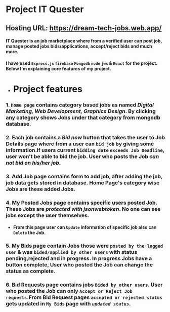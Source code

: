# Project IT Quester

## Hosting URL: <https://dream-tech-jobs.web.app/>

#### IT Quester is an job marketplace where from a verified user can post job, manage posted jobs bids/applications, accept/reject bids and much more.

#### I have used `Express.js` `firebase` `Mongodb` `node` `jws` & `React` for the project. Below I'm explaining core features of my project.

- # Project features

### 1. `Home page` contains category based jobs as named _Digital Marketing, Web Development, Graphics Design_. By clicking any category shows Jobs under that category from mongodb database.

### 2. Each job contains a _Bid now_ button that takes the user to Job Details page where from a user can `bid job` by giving some information.If users current `bidding date` `exceeds Job Deadline`, user won't be able to bid the job. User who posts the Job _can not bid on his/her job_.

### 3. Add Job page contains form to add job, after adding the job, job data gets stored in database. Home Page's category wise Jobs are these added Jobs.

### 4. My Posted Jobs page contains specific users posted Job. These Jobs are _protected with jsonwebtoken_. No one can see jobs except the user themselves.

- #### From this page user can `Update` information of specific job also can `Delete` the Job.

### 5. My Bids page contain Jobs those were `posted by the logged user` & was `bided/applied by other users` with status pending,rejected and in progress. In progress Jobs have a button complete, User who posted the Job can change the status as complete.

### 6. Bid Requests page contains jobs `Bided by other users`. User who posted the Job can only `Accept or Reject Job requests`.From Bid Request pages `accepted or rejected status` gets updated in `My Bids` page with _`updated status`_.
